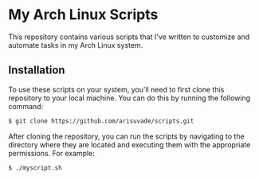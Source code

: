 # My Arch Linux Scripts

This repository contains various scripts that I've written to customize and automate tasks in my Arch Linux system.

## Installation

To use these scripts on your system, you'll need to first clone this repository to your local machine. You can do this by running the following command:

```bash
$ git clone https://github.com/arisuvade/scripts.git
```

After cloning the repository, you can run the scripts by navigating to the directory where they are located and executing them with the appropriate permissions. For example:

```bash
$ ./myscript.sh
```
